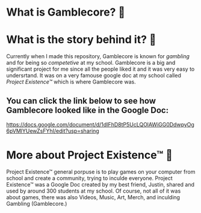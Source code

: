 # What is Gamblecore? 🎰

# What is the story behind it? 📖
Currently when I made this repository, Gamblecore is known for *gambling* and for being so *competetive* at my school. Gamblecore is a big and significant project for me since all the people liked it and it was very easy to undersrtand. It was on a very famouse google doc at my school called *Project Existence™* which is where Gamblecore was.

## You can click the link below to see how Gamblecore looked like in the Google Doc:
https://docs.google.com/document/d/1dIFhD8tP5UcLQOlAWiGG0DdwpyOg6pVMlYUewZsFYhI/edit?usp=sharing

# More about Project Existence™ 👀
Project Existence™ general porpuse is to play games on your computer from school and create a community, trying to inculde everyone. Project Existence™ was a Google Doc created by my best friend, Justin, shared and used by around 300 students at my school. 
Of course, not all of it was about games, there was also Videos, Music, Art, Merch, and inculding Gambling (Gamblecore.)
